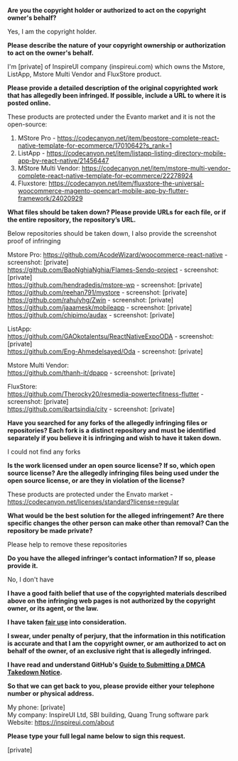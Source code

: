 **Are you the copyright holder or authorized to act on the copyright owner's behalf?**

Yes, I am the copyright holder.

**Please describe the nature of your copyright ownership or authorization to act on the owner's behalf.**

I'm [private] of InspireUI company (inspireui.com) which owns the Mstore, ListApp, Mstore Multi Vendor and FluxStore product.

**Please provide a detailed description of the original copyrighted work that has allegedly been infringed. If possible, include a URL to where it is posted online.**

These products are protected under the Evanto market and it is not the open-source:

1. MStore Pro - https://codecanyon.net/item/beostore-complete-react-native-template-for-ecommerce/17010642?s_rank=1
2. ListApp - https://codecanyon.net/item/listapp-listing-directory-mobile-app-by-react-native/21456447
3. MStore Multi Vendor: https://codecanyon.net/item/mstore-multi-vendor-complete-react-native-template-for-ecommerce/22278924
4. Fluxstore: https://codecanyon.net/item/fluxstore-the-universal-woocommerce-magento-opencart-mobile-app-by-flutter-framework/24020929

**What files should be taken down? Please provide URLs for each file, or if the entire repository, the repository’s URL.**

Below repositories should be taken down, I also provide the screenshot proof of infringing

Mstore Pro:
https://github.com/AcodeWizard/woocommerce-react-native - screenshot: [private]  
https://github.com/BaoNghiaNghia/Flames-Sendo-project - screenshot: [private]  
https://github.com/hendradedis/mstore-wp - screenshot: [private]  
https://github.com/reehan791/mystore - screenshot: [private]  
https://github.com/rahulyhg/Zwin - screenshot: [private]  
https://github.com/jaaamesk/mobileapp - screenshot: [private]  
https://github.com/chipimo/audax - screenshot: [private]  

ListApp:  
https://github.com/GAOkotalentsu/ReactNativeExpoODA - screenshot: [private]  
https://github.com/Eng-Ahmedelsayed/Oda - screenshot: [private]  

Mstore Multi Vendor:  
https://github.com/thanh-it/dpapp - screenshot: [private]  

FluxStore:  
https://github.com/Therocky20/resmedia-powertecfitness-flutter - screenshot: [private]  
https://github.com/ibartsindia/city - screenshot: [private]  

**Have you searched for any forks of the allegedly infringing files or repositories? Each fork is a distinct repository and must be identified separately if you believe it is infringing and wish to have it taken down.**

I could not find any forks

**Is the work licensed under an open source license? If so, which open source license? Are the allegedly infringing files being used under the open source license, or are they in violation of the license?**

These products are protected under the Envato market - https://codecanyon.net/licenses/standard?license=regular

**What would be the best solution for the alleged infringement? Are there specific changes the other person can make other than removal? Can the repository be made private?**

Please help to remove these repositories

**Do you have the alleged infringer’s contact information? If so, please provide it.**

No, I don't have

**I have a good faith belief that use of the copyrighted materials described above on the infringing web pages is not authorized by the copyright owner, or its agent, or the law.**

**I have taken <a href="https://www.lumendatabase.org/topics/22">fair use</a> into consideration.**

**I swear, under penalty of perjury, that the information in this notification is accurate and that I am the copyright owner, or am authorized to act on behalf of the owner, of an exclusive right that is allegedly infringed.**

**I have read and understand GitHub's <a href="https://help.github.com/articles/guide-to-submitting-a-dmca-takedown-notice/">Guide to Submitting a DMCA Takedown Notice</a>.**

**So that we can get back to you, please provide either your telephone number or physical address.**

My phone: [private]  
My company: InspireUI Ltd, SBI building, Quang Trung software park  
Website: https://inspireui.com/about  

**Please type your full legal name below to sign this request.**

[private]  
